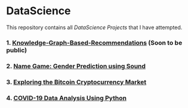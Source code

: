 # DataScience
This repository contains all <em>DataScience Projects</em> that I have attempted.

### 1. [Knowledge-Graph-Based-Recommendations](https://github.com/saifali-patel/Knowledge-Graph-Based-Recommendations) (Soon to be public)
### 2. [Name Game: Gender Prediction using Sound](https://github.com/saifali-patel/DataScience/blob/main/Name%20Game:%20Gender%20Prediction%20using%20Sound/README.md)
### 3. [Exploring the Bitcoin Cryptocurrency Market](https://github.com/saifali-patel/DataScience/tree/main/Exploring%20the%20Bitcoin%20Cryptocurrency%20Market)
### 4. [COVID-19 Data Analysis Using Python](https://github.com/saifali-patel/DataScience/blob/main/COVID19-Data-Analysis-Using-Python/README.md)




